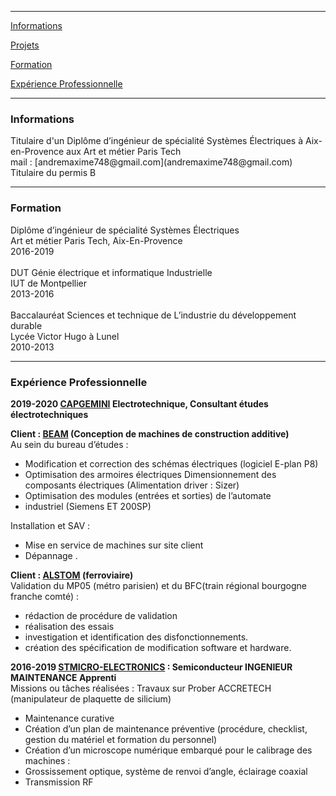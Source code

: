 
---

[Informations](#infos)

[Projets](#projets)

[Formation](#formation)

[Expérience Professionnelle](#exppro)

---

<h3 id="infos">Informations</h3>
Titulaire d'un Diplôme d’ingénieur de spécialité Systèmes Électriques à Aix-en-Provence aux Art et métier Paris Tech <br>
mail : [andremaxime748@gmail.com](andremaxime748@gmail.com)<br>
Titulaire du permis B<br>


---

<h3 id="formation">Formation</h3>

Diplôme d’ingénieur de spécialité Systèmes Électriques<br>
Art et métier Paris Tech, Aix-En-Provence <br>
2016-2019
<br><br>
DUT Génie électrique et informatique Industrielle  <br>
IUT de Montpellier <br>
2013-2016
<br><br>
Baccalauréat Sciences et technique de L’industrie du développement durable <br>
Lycée Victor Hugo à Lunel <br>
2010-2013

---

<h3 id="exppro">Expérience Professionnelle</h3>

__2019-2020 [CAPGEMINI](https://www.linkedin.com/company/CapGemini/) Electrotechnique, Consultant études électrotechniques__<br>


__Client : [BEAM](https://www.linkedin.com/company/beam-machines/) (Conception de machines de construction additive)__<br>
Au sein du bureau d’études :
- Modification et correction des schémas électriques (logiciel E-plan P8)
- Optimisation des armoires électriques Dimensionnement des composants électriques (Alimentation driver : Sizer)
- Optimisation des modules (entrées et sorties) de l’automate
- industriel (Siemens ET 200SP)

Installation et SAV :
- Mise en service de machines sur site client
- Dépannage .

__Client : [ALSTOM](https://www.linkedin.com/company/alstom/) (ferroviaire)__<br>
Validation du MP05 (métro parisien) et du BFC(train régional bourgogne franche comté) :
- rédaction de procédure de validation
- réalisation des essais
- investigation et identification des disfonctionnements.
- création des spécification de modification software et hardware.


__2016-2019 [STMICRO-ELECTRONICS](https://www.linkedin.com/company/stmicroelectronics/) : Semiconducteur INGENIEUR MAINTENANCE Apprenti__<br>
Missions ou tâches réalisées : Travaux sur Prober ACCRETECH (manipulateur de plaquette de silicium)<br>
- Maintenance curative
- Création d’un plan de maintenance préventive (procédure, checklist, gestion du matériel et
formation du personnel)
- Création d’un microscope numérique embarqué pour le calibrage des machines :
- Grossissement optique, système de renvoi d’angle, éclairage coaxial
- Transmission RF
